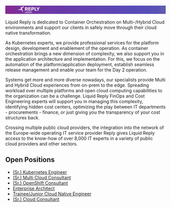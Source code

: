 ![Liquid Reply](./media/LiquidReply.png)

Liquid Reply is dedicated to Container Orchestration on Multi-/Hybrid Cloud environments and support our clients in safely move through their cloud native transformation.

As Kubernetes experts, we provide professional services for the platform design, development and enablement of the operation. As container orchestration brings a new dimension of complexity, we also support you in the application architecture and implementation. For this, we focus on the automation of the platform/application deployment, establish seamless release management and enable your team for the Day 2 operation.

Systems get more and more diverse nowadays, our specialists provide Multi and Hybrid Cloud experiences from on-prem to the edge. Spreading workload over multiple platforms and open cloud computing capabilities to the organization can be a challenge. Liquid Reply FinOps and Cost Engineering experts will support you in managing this complexity, identifying hidden cost centers, optimizing the play between IT departments - procurements - finance, or just giving you the transparency of your cost structures back.

Crossing multiple public cloud providers, the integration into the network of the Europe-wide operating IT service provider Reply gives Liquid Reply access to the know-how of over 8,000 IT experts in a variety of public cloud providers and other sectors.

## Open Positions
* [(Sr.) Kubernetes Engineer](./active-jobs/k8s-engineer.md)
* [(Sr.) Multi Cloud Consultant](./active-jobs/multi-cloud-consultant.md)
* [(Sr.) OpenShift Consultant](./active-jobs/open-shift-consultant.md)
* [Enterprise Architect](./active-jobs/enterprise-architect.md)
* [Trainee/Junior Cloud Native Engineer](./active-jobs/cloud-native-engineering.md)
* [(Sr.) Cloud Consultant](./active-jobs/cloud-consultant.md)
